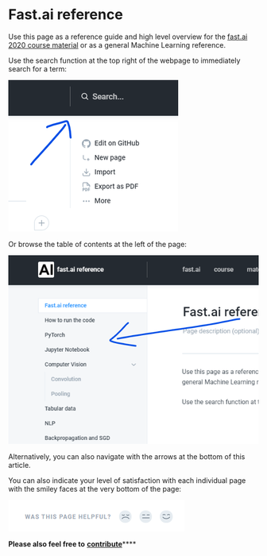 # Fast.ai reference

Use this page as a reference guide and high level overview for the [fast.ai 2020 course material](https://github.com/fastai/fastbook) or as a general Machine Learning reference.

Use the search function at the top right of the webpage to immediately search for a term:

![](.gitbook/assets/image%20%2818%29.png)

 Or browse the table of contents at the left of the page:

![](.gitbook/assets/image%20%2815%29.png)

Alternatively, you can also navigate with the arrows at the bottom of this article.

You can also indicate your level of satisfaction with each individual page with the smiley faces at the very bottom of the page:

![](.gitbook/assets/image%20%2825%29.png)

**Please also feel free to** [**contribute**](contribute.md)\*\*\*\*

